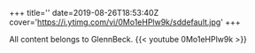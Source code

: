 +++
title=''
date=2019-08-26T18:53:40Z
cover='https://i.ytimg.com/vi/0Mo1eHPlw9k/sddefault.jpg'
+++

All content belongs to GlennBeck.
{{< youtube 0Mo1eHPlw9k >}}
